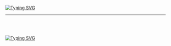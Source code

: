 [![Typing SVG](https://readme-typing-svg.herokuapp.com?font=Fira+Code&size=40&duration=1000&pause=1000&color=F70000&vCenter=true&repeat=false&width=650&height=200&lines=Hi+There%F0%9F%91%8B+My+Name+Is+Lukas+;I+love+Gaming+and+Biking)](https://git.io/typing-svg)
___________________________________________________________________________________________________________________________________________________________________________________________

<br />
<br />
<br />
<a href="https://git.io/typing-svg"><img src="https://readme-typing-svg.herokuapp.com?font=Fira+Code&size=50&duration=500&pause=50&color=F70000&multiline=true&repeat=false&width=700&height=500&lines=About+Me" alt="Typing SVG" /></a>
